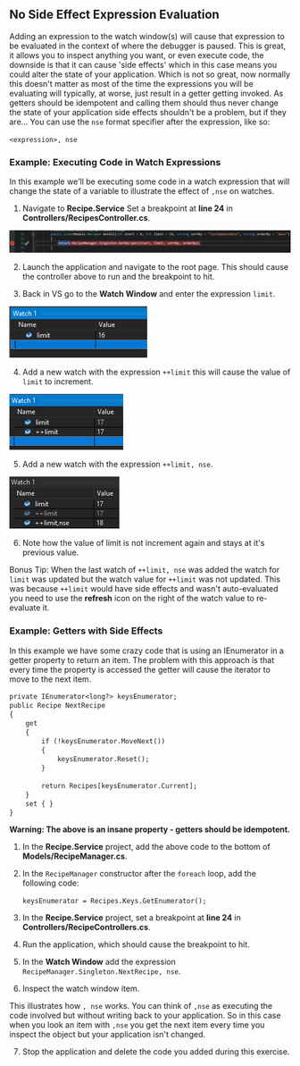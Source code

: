 ## No Side Effect Expression Evaluation
Adding an expression to the watch window(s) will cause that expression to be evaluated in the context of where the debugger is paused. This is great, it allows you to inspect anything you want, or even execute code, the downside is that it can cause 'side effects' which in this case means you could alter the state of your application. Which is not so great, now normally this doesn't matter as most of the time the expressions you will be evaluating will typically, at worse, just result in a getter getting invoked. As getters should be idempotent and calling them should thus never change the state of your application side effects shouldn't be a problem, but if they are... You can use the `nse` format specifier after the expression, like so:

`<expression>, nse`

### Example: Executing Code in Watch Expressions
In this example we'll be executing some code in a watch expression that will change the state of a variable to illustrate the effect of `,nse` on watches.

1. Navigate to **Recipe.Service** Set a breakpoint at **line 24** in **Controllers/RecipesController.cs**.

![Breakpoint at line 24 in RecipeController.cs](NoSideEffect-SetBreakpoint1.png)

2. Launch the application and navigate to the root page. This should cause the controller above to run and the breakpoint to hit.

3. Back in VS go to the **Watch Window** and enter the expression `limit`.

![Watch 'limit' added with a value of 10](NoSideEffect-AddFirstWatch.png)

4. Add a new watch with the expression `++limit` this will cause the value of `limit` to increment.

![Watch '++limit' added with a value of 11](NoSideEffect-AddWatchWithSideEffect.png)

5. Add a new watch with the expression `++limit, nse`.

![Watch '++limit, nse' added with a value of 11](NoSideEffect-AddWatchWithNoSideEffect.png)

6. Note how the value of limit is not increment again and stays at it's previous value.

Bonus Tip: When the last watch of `++limit, nse` was added the watch for `limit` was updated but the watch value for `++limit` was not updated. This was because `++limit` would have side effects and wasn't auto-evaluated you need to use the **refresh** icon on the right of the watch value to re-evaluate it. 


### Example: Getters with Side Effects
In this example we have some crazy code that is using an IEnumerator in a getter property to return an item. The problem with this approach is that every time the property is accessed the getter will cause the iterator to move to the next item. 

```
private IEnumerator<long?> keysEnumerator;
public Recipe NextRecipe
{
    get
    {
        if (!keysEnumerator.MoveNext())
        {
            keysEnumerator.Reset();
        }

        return Recipes[keysEnumerator.Current];
    }
    set { }
}
```
**Warning: The above is an insane property - getters should be idempotent.**

1. In the **Recipe.Service** project, add the above code to the bottom of **Models/RecipeManager.cs**. 

2.  In the `RecipeManager` constructor after the `foreach` loop, add the following code:

    `keysEnumerator = Recipes.Keys.GetEnumerator();`

3. In the **Recipe.Service** project, set a breakpoint at **line 24** in **Controllers/RecipeControllers.cs**.

4. Run the application, which should cause the breakpoint to hit.

5. In the **Watch Window** add the expression `RecipeManager.Singleton.NextRecipe, nse`.

6. Inspect the watch window item. 

This illustrates how `, nse` works. You can think of `,nse` as executing the code involved but without writing back to your application. So in this case when you look an item with `,nse` you get the next item every time you inspect the object but your application isn't changed. 

7. Stop the application and delete the code you added during this exercise.